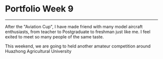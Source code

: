 # Portfolio Week 9

---

After the "Aviation Cup", I have made friend with many model aircraft enthusiasts, from teacher to Postgraduate to freshman just like me. I feel exited to meet so many people of the same taste.

This weekend, we are going to held another amateur competition around Huazhong Agricultural University